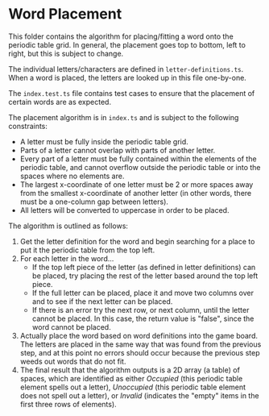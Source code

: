 # Word Placement

This folder contains the algorithm for placing/fitting a word onto the periodic table grid. In general, the placement goes top to bottom, left to right, but this is subject to change.

The individual letters/characters are defined in `letter-definitions.ts`. When a word is placed, the letters are looked up in this file one-by-one.

The `index.test.ts` file contains test cases to ensure that the placement of certain words are as expected.

The placement algorithm is in `index.ts` and is subject to the following constraints:

- A letter must be fully inside the periodic table grid.
- Parts of a letter cannot overlap with parts of another letter.
- Every part of a letter must be fully contained within the elements of the periodic table, and cannot overflow outside the periodic table or into the spaces where no elements are.
- The largest x-coordinate of one letter must be 2 or more spaces away from the smallest x-coordinate of another letter (in other words, there must be a one-column gap between letters).
- All letters will be converted to uppercase in order to be placed.

The algorithm is outlined as follows:
1. Get the letter definition for the word and begin searching for a place to put it the periodic table from the top left.
2. For each letter in the word...
    - If the top left piece of the letter (as defined in letter definitions) can be placed, try placing the rest of the letter based around the top left piece.
    - If the full letter can be placed, place it and move two columns over and to see if the next letter can be placed. 
    - If there is an error try the next row, or next column, until the letter cannot be placed. In this case, the return value is "false", since the word cannot be placed.
3. Actually place the word based on word definitions into the game board. The letters are placed in the same way that was found from the previous step, and at this point no errors should occur because the previous step weeds out words that do not fit.
4. The final result that the algorithm outputs is a 2D array (a table) of spaces, which are identified as either *Occupied* (this periodic table element spells out a letter), *Unoccupied* (this periodic table element does not spell out a letter), or *Invalid* (indicates the "empty" items in the first three rows of elements).
